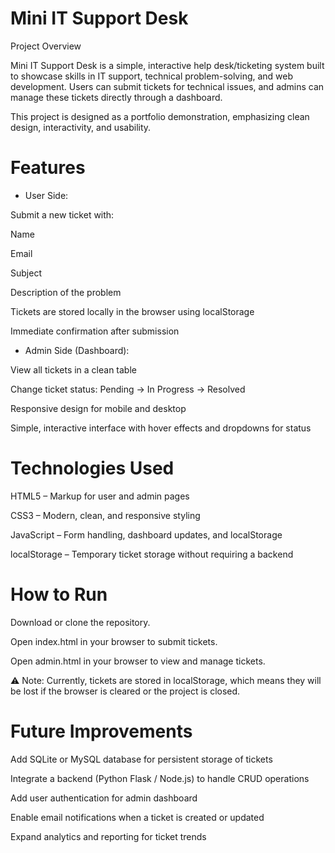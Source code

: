 # Mini IT Support Desk
Project Overview

Mini IT Support Desk is a simple, interactive help desk/ticketing system built to showcase skills in IT support, technical problem-solving, and web development. Users can submit tickets for technical issues, and admins can manage these tickets directly through a dashboard.

This project is designed as a portfolio demonstration, emphasizing clean design, interactivity, and usability.

# Features

- User Side:

Submit a new ticket with:

Name

Email

Subject

Description of the problem

Tickets are stored locally in the browser using localStorage

Immediate confirmation after submission

- Admin Side (Dashboard):

View all tickets in a clean table

Change ticket status: Pending → In Progress → Resolved

Responsive design for mobile and desktop

Simple, interactive interface with hover effects and dropdowns for status

# Technologies Used

HTML5 – Markup for user and admin pages

CSS3 – Modern, clean, and responsive styling

JavaScript – Form handling, dashboard updates, and localStorage

localStorage – Temporary ticket storage without requiring a backend

# How to Run

Download or clone the repository.

Open index.html in your browser to submit tickets.

Open admin.html in your browser to view and manage tickets.

⚠️ Note: Currently, tickets are stored in localStorage, which means they will be lost if the browser is cleared or the project is closed.

# Future Improvements

Add SQLite or MySQL database for persistent storage of tickets

Integrate a backend (Python Flask / Node.js) to handle CRUD operations

Add user authentication for admin dashboard

Enable email notifications when a ticket is created or updated

Expand analytics and reporting for ticket trends